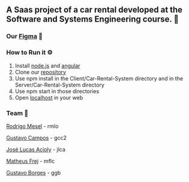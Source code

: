 ## A Saas project of a car rental developed at the Software and Systems Engineering course. 🚗

### Our [Figma](https://www.figma.com/file/gc8JzA74qoyzUhpvuAPBLT/Car-Rental-System) 🎨

### How to Run it ⚙️

1. Install [node.js](https://nodejs.org/en/) and [angular](https://angular.io/)
2. Clone our [repository](https://github.com/lucasacioly/CAR-RENTAL-SYSTEM.git)
3. Use npm install in the Client/Car-Rental-System directory and in the Server/Car-Rental-System directory
4. Use npm start in those directories
5. Open [localhost](http://localhost:4200/) in your web

### Team 👥

[Rodrigo Mesel](https://github.com/RodrigoMesel) - rmlo

[Gustavo Campos](https://github.com/gugaccampos) - gcc2

[José Lucas Acioly](https://github.com/lucasacioly) - jlca

[Matheus Frej](https://github.com/Matheusfrej) - mflc

[Gustavo Borges](https://github.com/ggborges) - ggb

